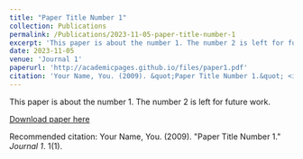 ```yaml
---
title: "Paper Title Number 1"
collection: Publications
permalink: /Publications/2023-11-05-paper-title-number-1
excerpt: 'This paper is about the number 1. The number 2 is left for future work.'
date: 2023-11-05
venue: 'Journal 1'
paperurl: 'http://academicpages.github.io/files/paper1.pdf'
citation: 'Your Name, You. (2009). &quot;Paper Title Number 1.&quot; <i>Journal 1</i>. 1(1).'
---
```

This paper is about the number 1. The number 2 is left for future work.

[Download paper here](http://academicpages.github.io/files/paper1.pdf)

Recommended citation: Your Name, You. (2009). "Paper Title Number 1." <i>Journal 1</i>. 1(1).